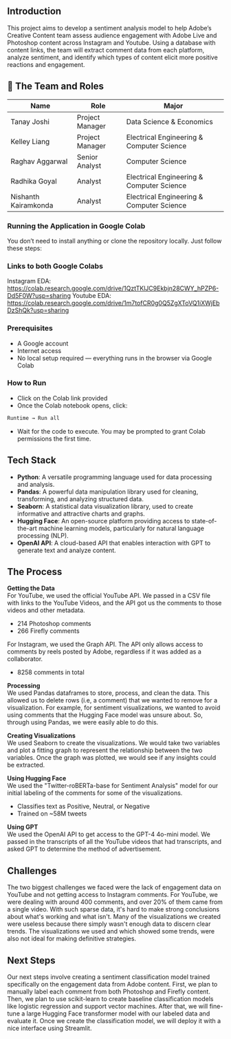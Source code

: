 ## Introduction
This project aims to develop a sentiment analysis model to help Adobe’s Creative Content team assess audience engagement with Adobe Live and Photoshop content across Instagram and Youtube. Using a database with content links, the team will extract comment data from each platform, analyze sentiment, and identify which types of content elicit more positive reactions and engagement. 

## 👥 The Team and Roles

| Name            | Role            | Major                                     |
| --------------- | --------------- | ----------------------------------------- |
| Tanay Joshi   | Project Manager | Data Science & Economics                   |
| Kelley Liang     | Project Manager | Electrical Engineering & Computer Science    |
| Raghav Aggarwal | Senior Analyst  | Computer Science                          |
| Radhika Goyal     | Analyst  | Electrical Engineering & Computer Science                              |
| Nishanth Kairamkonda         | Analyst         | Electrical Engineering & Computer Science                              |

### Running the Application in Google Colab
You don’t need to install anything or clone the repository locally. Just follow these steps:

### Links to both Google Colabs
Instagram EDA: https://colab.research.google.com/drive/1QztTKlJC9Ekbjn28CWY_hPZP6-Dd5F0W?usp=sharing
Youtube EDA: https://colab.research.google.com/drive/1m7tofCR0g0Q5ZgXToVQ1iXWjEbDzShQk?usp=sharing
 ### Prerequisites
  - A Google account
  - Internet access
  - No local setup required — everything runs in the browser via Google Colab


### How to Run
- Click on the Colab link provided
- Once the Colab notebook opens, click:
 ```bash
Runtime → Run all
```
- Wait for the code to execute. You may be prompted to grant Colab permissions the first time.

## Tech Stack

- **Python**: A versatile programming language used for data processing and analysis.
- **Pandas**: A powerful data manipulation library used for cleaning, transforming, and analyzing structured data.
- **Seaborn**: A statistical data visualization library, used to create informative and attractive charts and graphs.
- **Hugging Face**: An open-source platform providing access to state-of-the-art machine learning models, particularly for natural language processing (NLP).
- **OpenAI API**: A cloud-based API that enables interaction with GPT to generate text and analyze content.

## The Process

**Getting the Data**  
For YouTube, we used the official YouTube API. We passed in a CSV file with links to the YouTube Videos, and the API got us the comments to those videos and other metadata.
- 214 Photoshop comments
- 266 Firefly comments

For Instagram, we used the  Graph API. The API only allows access to comments by reels posted by Adobe, regardless if it was added as a collaborator.
- 8258 comments in total 

  
**Processing**  
We used Pandas dataframes to store, process, and clean the data. This allowed us to delete rows (i.e, a comment) that we wanted to remove for a visualization. For example, for sentiment visualizations, we wanted to avoid using comments that the Hugging Face model was unsure about. So, through using Pandas, we were easily able to do this.

**Creating Visualizations**  
We used Seaborn to create the visualizations. We would take two variables and plot a fitting graph to represent the relationship between the two variables. Once the graph was plotted, we would see if any insights could be extracted.

**Using Hugging Face**  
We used the "Twitter-roBERTa-base for Sentiment Analysis" model for our initial labeling of the comments for some of the visualizations. 
- Classifies text as Positive, Neutral, or Negative
- Trained on ~58M tweets

**Using GPT**  
We used the OpenAI API to get access to the GPT-4 4o-mini model. We passed in the transcripts of all the YouTube videos that had transcripts, and asked GPT to determine the method of advertisement. 



## Challenges

The two biggest challenges we faced were the lack of engagement data on YouTube and not getting access to Instagram comments. For YouTube, we were dealing with around 400 comments, and over 20% of them came from a single video. With such sparse data, it's hard to make strong conclusions about what's working and what isn't. Many of the visualizations we created were useless because there simply wasn't enough data to discern clear trends. The visualizations we used and which showed some trends, were also not ideal for making definitive strategies. 

## Next Steps

Our next steps involve creating a sentiment classification model trained specifically on the engagement data from Adobe content. First, we plan to manually label each comment from both Photoshop and Firefly content. Then, we plan to use scikit-learn to create baseline classification models like logistic regression and support vector machines. After that, we will fine-tune a large Hugging Face transformer model with our labeled data and evaluate it. Once we create the classification model, we will deploy it with a nice interface using Streamlit.



                  
